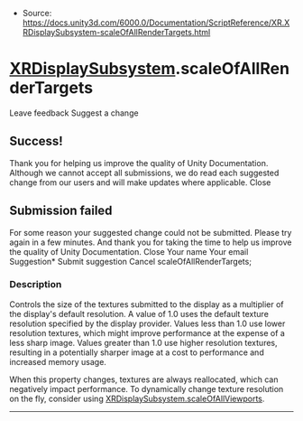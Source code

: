 * Source: https://docs.unity3d.com/6000.0/Documentation/ScriptReference/XR.XRDisplaySubsystem-scaleOfAllRenderTargets.html

#  [XRDisplaySubsystem](https://docs.unity3d.com/6000.0/Documentation/ScriptReference/XR.XRDisplaySubsystem.html).scaleOfAllRenderTargets
Leave feedback
Suggest a change
## Success!
Thank you for helping us improve the quality of Unity Documentation. Although we cannot accept all submissions, we do read each suggested change from our users and will make updates where applicable.
Close
## Submission failed
For some reason your suggested change could not be submitted. Please <a>try again</a> in a few minutes. And thank you for taking the time to help us improve the quality of Unity Documentation.
Close
Your name Your email Suggestion* Submit suggestion
Cancel
scaleOfAllRenderTargets; 
### Description
Controls the size of the textures submitted to the display as a multiplier of the display's default resolution.
A value of 1.0 uses the default texture resolution specified by the display provider. Values less than 1.0 use lower resolution textures, which might improve performance at the expense of a less sharp image. Values greater than 1.0 use higher resolution textures, resulting in a potentially sharper image at a cost to performance and increased memory usage.  
  
When this property changes, textures are always reallocated, which can negatively impact performance. To dynamically change texture resolution on the fly, consider using [XRDisplaySubsystem.scaleOfAllViewports](https://docs.unity3d.com/6000.0/Documentation/ScriptReference/XR.XRDisplaySubsystem-scaleOfAllViewports.html).
* * *
